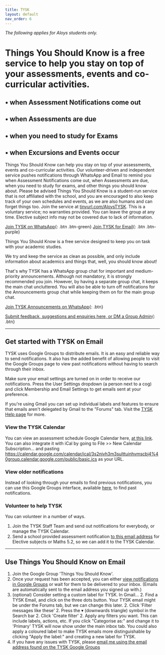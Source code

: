```yaml
---
title: TYSK
layout: default
nav_order: 6
---
```


*The following applies for Aloys students only.*

# Things You Should Know is a free service to help you stay on top of your assessments, events and co-curricular activities.

## • when Assessment Notifications come out
## • when Assessments are due
## • when you need to study for Exams
## • when Excursions and Events occur

Things You Should Know can help you stay on top of your assessments, events and co-curricular activities. Our volunteer-driven and independent service pushes notifications through WhatsApp and Email to remind you when Assessment Notifications come out, when Assessments are due, when you need to study for exams, and other things you should know about. Please be advised Things You Should Know is a student-run service that is not affiliated with the school, and you are encouraged to also keep track of your own schedules and events, as we are also humans and can forget things too. Join the service at [tinyurl.com/AloysTYSK](https://tinyurl.com/AloysTYSK). This is a voluntary service; no warranties provided. You can leave the group at any time. Elective subject info may not be covered due to lack of information.

[Join TYSK on WhatsApp](https://tinyurl.com/AloysTYSK){: .btn .btn-green}
[Join TYSK for Email](https://groups.google.com/forum/#!forum/tysk-aloys){: .btn .btn-purple}

Things You Should Know is a free service designed to keep you on task with your academic studies.

We try and keep the service as clean as possible, and only include information about academics and things that, well, you should know about!

That's why TYSK has a WhatsApp group chat for important and medium-priority announcements. Although not mandatory, it is strongly recommended you join. However, by having a separate group chat, it keeps the main chat uncluttered. You will also be able to turn off notifications for the Announcements group chat while keeping them on for the main group chat.

[Join TYSK Announcements on WhatsApp](https://tinyurl.com/TYSKAnnounce){: .btn}

[Submit feedback, suggestions and enquiries here, or DM a Group Admin](https://forms.gle/jCQ5mJWzG7EB6CDZ7){: .btn}

***

## Get started with TYSK on Email

TYSK uses Google Groups to distribute emails. It is an easy and reliable way to send notifications. It also has the added benefit of allowing people to visit the Google Groups page to view past notifications without having to search through their inbox.

Make sure your email settings are turned on in order to receive our notifications. Press the User Settings dropdown (a person next to a cog) and click Membership and Email Settings to get emails sent at your preference.

If you're using Gmail you can set up individual labels and features to ensure that emails aren't delegated by Gmail to the "Forums" tab. Visit the [TYSK Help page](https://adrian-study-club.netlify.com/tysk.html#use-things-you-should-know-on-email) for more.

### View the TYSK Calendar

You can view an assessment schedule Google Calendar here, [at this link](https://calendar.google.com/calendar/embed?src=3s2njvh3m3sulttuinhvmscbj4%40group.calendar.google.com&ctz=Australia%2FSydney). You can also integrate it with iCal by going to File >> New Calendar Subscription... and pasting https://calendar.google.com/calendar/ical/3s2njvh3m3sulttuinhvmscbj4%40group.calendar.google.com/public/basic.ics as your URL.

### View older notifications

Instead of looking through your emails to find previous notifications, you can use this Google Groups interface, available [here](https://groups.google.com/forum/#!forum/tysk-aloys), to find past notifications.

### Volunteer to help TYSK

You can volunteer in a number of ways.

1. Join the TYSK Staff Team and send out notifications for everybody, or manage the TYSK Calendar.
2. Send a school provided assessment notification [to this email address](https://adrian-study-club.netlify.com/tysk.html#use-things-you-should-know-on-email) for Elective subjects or Maths 5.2, so we can add it to the TYSK Calendar.

***

## Use Things You Should Know on Email

1. Join the Google Group 'Things You Should Know'.
1. Once your request has been accepted, you can either [view notifications in Google Groups](https://groups.google.com/forum/#!forum/tysk-aloys) or wait for them to be delivered to your inbox. (Emails are automatically sent to the email address you signed up with.)
1. (optional) Consider setting a custom label for TYSK. In Gmail... 
    2. Find a TYSK Email, and click on the three dots button. Your TYSK email might be under the Forums tab, but we can change this later.
    2. Click 'Filter messages like these'
    2. Press the ▾ (downwards triangle) symbol in the Search bar
    2. Click 'Create filter'
    2. Apply any filters you want. This can include labels, actions, etc. If you click "Categorise as:" and change it to 'Primary' TYSK will now show under the main inbox tab. You could also apply a coloured label to make TYSK emails more distinguishable by clicking "Apply the label:" and creating a new label for TYSK.
1. If you have any issues with TYSK, please [email me using the email address found on the TYSK Google Groups](https://groups.google.com/forum/#!forum/tysk-aloys)

